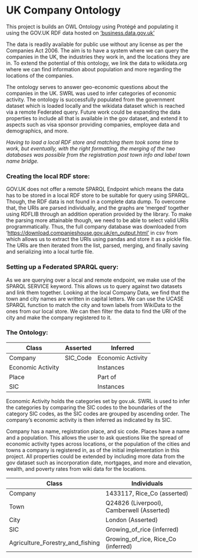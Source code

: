 # UK Company Ontology

This project is builds an OWL Ontology using
Protégé and populating it using the GOV.UK RDF data hosted on [‘business.data.gov.uk’](business.data.gov.uk)


The data is readily available for public use without any license as per the
Companies Act 2006. The aim is to have a system where we can query the companies in the
UK, the industries they work in, and the locations they are in. To extend the potential of this
ontology, we link the data to wikidata.org where we can find information about population
and more regarding the locations of the companies.

The ontology serves to answer geo-economic questions about the companies in
the UK. SWRL was used to infer categories of economic activity. The ontology is successfully 
populated from the government dataset which is loaded locally and the wikidata dataset which is reached via 
a remote Federated query. Future work could be expanding the data properties to include all that is
available in the gov dataset, and extend it to aspects such as visa sponsor providing
companies, employee data and demographics, and more.

_Having to load a local RDF store and matching them took some time to work, but
eventually, with the right formatting, the merging of the two databases was possible from
the registration post town info and label town name bridge._

### Creating the local RDF store:
GOV.UK does not offer a remote SPARQL Endpoint which means the data has to be stored in
a local RDF store to be suitable for query using SPARQL. Though, the RDF data is not found in
a complete data dump. To overcome that, the URIs are parsed individually, and the graphs
are ‘merged’ together using RDFLIB through an addition operation provided by the library.
To make the parsing more attainable though, we need to be able to select valid URIs
programmatically. Thus, the full company database was downloaded from
‘https://download.companieshouse.gov.uk/en_output.html’ in csv from which allows us to
extract the URIs using pandas and store it as a pickle file. The URIs are then iterated from
the list, parsed, merging, and finally saving and serializing into a local turtle file. 

### Setting up a Federated SPARQL query:
As we are querying over a local and remote endpoint, we make use of the SPARQL SERVICE
keyword. This allows us to query against two datasets and link them together. Looking at the
local Company Data, we find that the town and city names are written in capital letters. We
can use the UCASE SPARQL function to match the city and town labels from WikiData to the
ones from our local store. We can then filter the data to find the URI of the city and make
the company registered to it. 

### The Ontology: 
|**Class**         |**Asserted**|**Inferred**     |
|------------------|------------|-----------------|
|Company           |SIC_Code    |Economic Activity|
|Economic Activity |            |Instances        |
|Place             |            |Part of          |
|SIC               |            |Instances        |

Economic Activity holds the categories set by gov.uk. SWRL is used to infer the categories by
comparing the SIC codes to the boundaries of the category SIC codes, as the SIC codes are
grouped by ascending order. The company’s economic activity is then inferred as indicated
by its SIC. 

Company has a name, registration place, and sic code. Places have a name and a population.
This allows the user to ask questions like the spread of economic activity types across
locations, or the population of the cities and towns a company is registered in, as of the
initial implementation in this project. All properties could be extended by including more
data from the gov dataset such as incorporation date, mortgages, and more and elevation,
wealth, and poverty rates from wiki data for the locations.

|**Class**                       |**Individuals**                          |
|--------------------------------|-----------------------------------------|
|Company                         |1433117, Rice_Co (asserted)              |
|Town                            |Q24826 (Liverpool), Camberwell (Asserted)|
|City                            |London (Asserted)                        |
|SIC                             |Growing_of_rice (inferred)               |
|Agriculture_Forestry_and_fishing|Growing_of_rice, Rice_Co (inferred)      |









